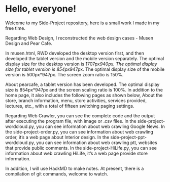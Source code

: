 # Hello, everyone!
Welcome to my Side-Project repository, here is a small work I made in my free time.

Regarding Web Design, I reconstructed the web design cases - Musen Design and Pear Cafe.

In musen.html, RWD developed the desktop version first, and then developed the tablet version and the mobile version separately. The optimal display size for the desktop version is 1707px*940px. The optimal display size for tablet version is 854px*947px. The optimal display size of the mobile version is 500px*947px. The screen zoom ratio is 150%. 

About pearcafe, a tablet version has been developed. The optimal display size is 854px*947px and the screen scaling ratio is 100%. In addition to the home page, it also includes the following pages as shown below, About the store, branch information, menu, store activities, services provided, lectures, etc., with a total of fifteen switching paging settings.

Regarding Web Crawler, you can see the complete code and the output after executing the program file, with image or .csv files.
In the side-project-wordcloud.py, you can see information about web crawling Google News.
In the side-project-order.py, you can see information about web crawling order, it’s a web page about Interior design.
In the side-project-ppt-wordcloud.py, you can see information about web crawling ptt, websites that provide public comments.
In the side-project-HiLife.py, you can see information about web crawling HiLife, it’s a web page provide store information.

In addition, I will use HackMD to make notes. At present, there is a compilation of git commands, welcome to watch.

